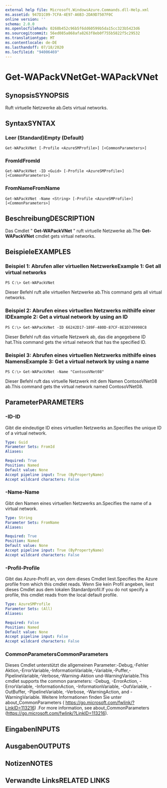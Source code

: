 ```yaml
---
external help file: Microsoft.WindowsAzure.Commands.dll-Help.xml
ms.assetid: 947D1C09-7CFA-4E97-A6B3-2DA9D7507F0C
online version: ''
schema: 2.0.0
ms.openlocfilehash: 0260b452c96b5f6dd60599b5da15cc323b5423d6
ms.sourcegitcommit: 56ed085a868afa8263f8eb0f755b5822f5c29532
ms.translationtype: MT
ms.contentlocale: de-DE
ms.lasthandoff: 07/18/2020
ms.locfileid: "94006469"
---
```

# <span data-ttu-id="6843a-101">Get-WAPackVNet</span><span class="sxs-lookup"><span data-stu-id="6843a-101">Get-WAPackVNet</span></span>

## <span data-ttu-id="6843a-102">Synopsis</span><span class="sxs-lookup"><span data-stu-id="6843a-102">SYNOPSIS</span></span>
<span data-ttu-id="6843a-103">Ruft virtuelle Netzwerke ab.</span><span class="sxs-lookup"><span data-stu-id="6843a-103">Gets virtual networks.</span></span>

## <span data-ttu-id="6843a-104">Syntax</span><span class="sxs-lookup"><span data-stu-id="6843a-104">SYNTAX</span></span>

### <span data-ttu-id="6843a-105">Leer (Standard)</span><span class="sxs-lookup"><span data-stu-id="6843a-105">Empty (Default)</span></span>
```
Get-WAPackVNet [-Profile <AzureSMProfile>] [<CommonParameters>]
```

### <span data-ttu-id="6843a-106">FromId</span><span class="sxs-lookup"><span data-stu-id="6843a-106">FromId</span></span>
```
Get-WAPackVNet -ID <Guid> [-Profile <AzureSMProfile>] [<CommonParameters>]
```

### <span data-ttu-id="6843a-107">FromName</span><span class="sxs-lookup"><span data-stu-id="6843a-107">FromName</span></span>
```
Get-WAPackVNet -Name <String> [-Profile <AzureSMProfile>] [<CommonParameters>]
```

## <span data-ttu-id="6843a-108">Beschreibung</span><span class="sxs-lookup"><span data-stu-id="6843a-108">DESCRIPTION</span></span>
<span data-ttu-id="6843a-109">Das Cmdlet " **Get-WAPackVNet** " ruft virtuelle Netzwerke ab.</span><span class="sxs-lookup"><span data-stu-id="6843a-109">The **Get-WAPackVNet** cmdlet gets virtual networks.</span></span>

## <span data-ttu-id="6843a-110">Beispiele</span><span class="sxs-lookup"><span data-stu-id="6843a-110">EXAMPLES</span></span>

### <span data-ttu-id="6843a-111">Beispiel 1: Abrufen aller virtuellen Netzwerke</span><span class="sxs-lookup"><span data-stu-id="6843a-111">Example 1: Get all virtual networks</span></span>
```
PS C:\> Get-WAPackVNet
```

<span data-ttu-id="6843a-112">Dieser Befehl ruft alle virtuellen Netzwerke ab.</span><span class="sxs-lookup"><span data-stu-id="6843a-112">This command gets all virtual networks.</span></span>

### <span data-ttu-id="6843a-113">Beispiel 2: Abrufen eines virtuellen Netzwerks mithilfe einer ID</span><span class="sxs-lookup"><span data-stu-id="6843a-113">Example 2: Get a virtual network by using an ID</span></span>
```
PS C:\> Get-WAPackVNet -ID 66242D17-189F-480D-87CF-8E1D749998C8
```

<span data-ttu-id="6843a-114">Dieser Befehl ruft das virtuelle Netzwerk ab, das die angegebene ID hat.</span><span class="sxs-lookup"><span data-stu-id="6843a-114">This command gets the virtual network that has the specified ID.</span></span>

### <span data-ttu-id="6843a-115">Beispiel 3: Abrufen eines virtuellen Netzwerks mithilfe eines Namens</span><span class="sxs-lookup"><span data-stu-id="6843a-115">Example 3: Get a virtual network by using a name</span></span>
```
PS C:\> Get-WAPackVNet -Name "ContosoVNet08"
```

<span data-ttu-id="6843a-116">Dieser Befehl ruft das virtuelle Netzwerk mit dem Namen ContosoVNet08 ab.</span><span class="sxs-lookup"><span data-stu-id="6843a-116">This command gets the virtual network named ContosoVNet08.</span></span>

## <span data-ttu-id="6843a-117">Parameter</span><span class="sxs-lookup"><span data-stu-id="6843a-117">PARAMETERS</span></span>

### <span data-ttu-id="6843a-118">-ID</span><span class="sxs-lookup"><span data-stu-id="6843a-118">-ID</span></span>
<span data-ttu-id="6843a-119">Gibt die eindeutige ID eines virtuellen Netzwerks an.</span><span class="sxs-lookup"><span data-stu-id="6843a-119">Specifies the unique ID of a virtual network.</span></span>

```yaml
Type: Guid
Parameter Sets: FromId
Aliases: 

Required: True
Position: Named
Default value: None
Accept pipeline input: True (ByPropertyName)
Accept wildcard characters: False
```

### <span data-ttu-id="6843a-120">-Name</span><span class="sxs-lookup"><span data-stu-id="6843a-120">-Name</span></span>
<span data-ttu-id="6843a-121">Gibt den Namen eines virtuellen Netzwerks an.</span><span class="sxs-lookup"><span data-stu-id="6843a-121">Specifies the name of a virtual network.</span></span>

```yaml
Type: String
Parameter Sets: FromName
Aliases: 

Required: True
Position: Named
Default value: None
Accept pipeline input: True (ByPropertyName)
Accept wildcard characters: False
```

### <span data-ttu-id="6843a-122">-Profil</span><span class="sxs-lookup"><span data-stu-id="6843a-122">-Profile</span></span>
<span data-ttu-id="6843a-123">Gibt das Azure-Profil an, von dem dieses Cmdlet liest.</span><span class="sxs-lookup"><span data-stu-id="6843a-123">Specifies the Azure profile from which this cmdlet reads.</span></span>
<span data-ttu-id="6843a-124">Wenn Sie kein Profil angeben, liest dieses Cmdlet aus dem lokalen Standardprofil.</span><span class="sxs-lookup"><span data-stu-id="6843a-124">If you do not specify a profile, this cmdlet reads from the local default profile.</span></span>

```yaml
Type: AzureSMProfile
Parameter Sets: (All)
Aliases: 

Required: False
Position: Named
Default value: None
Accept pipeline input: False
Accept wildcard characters: False
```

### <span data-ttu-id="6843a-125">CommonParameters</span><span class="sxs-lookup"><span data-stu-id="6843a-125">CommonParameters</span></span>
<span data-ttu-id="6843a-126">Dieses Cmdlet unterstützt die allgemeinen Parameter:-Debug,-Fehler Aktion,-ErrorVariable,-InformationVariable,-Variable,-Puffer,-PipelineVariable,-Verbose,-Warning-Aktion und-WarningVariable.</span><span class="sxs-lookup"><span data-stu-id="6843a-126">This cmdlet supports the common parameters: -Debug, -ErrorAction, -ErrorVariable, -InformationAction, -InformationVariable, -OutVariable, -OutBuffer, -PipelineVariable, -Verbose, -WarningAction, and -WarningVariable.</span></span> <span data-ttu-id="6843a-127">Weitere Informationen finden Sie unter about_CommonParameters ( https://go.microsoft.com/fwlink/?LinkID=113216) .</span><span class="sxs-lookup"><span data-stu-id="6843a-127">For more information, see about_CommonParameters (https://go.microsoft.com/fwlink/?LinkID=113216).</span></span>

## <span data-ttu-id="6843a-128">Eingaben</span><span class="sxs-lookup"><span data-stu-id="6843a-128">INPUTS</span></span>

## <span data-ttu-id="6843a-129">Ausgaben</span><span class="sxs-lookup"><span data-stu-id="6843a-129">OUTPUTS</span></span>

## <span data-ttu-id="6843a-130">Notizen</span><span class="sxs-lookup"><span data-stu-id="6843a-130">NOTES</span></span>

## <span data-ttu-id="6843a-131">Verwandte Links</span><span class="sxs-lookup"><span data-stu-id="6843a-131">RELATED LINKS</span></span>

